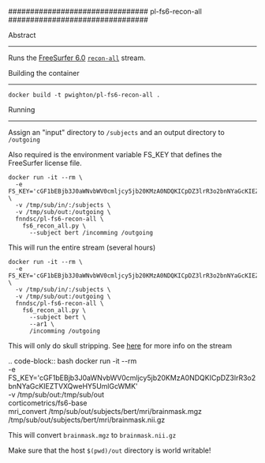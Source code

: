 ################################
pl-fs6-recon-all
################################


Abstract
********

Runs the [FreeSurfer 6.0](https://surfer.nmr.mgh.harvard.edu/) [`recon-all`](https://surfer.nmr.mgh.harvard.edu/fswiki/recon-all) stream.

Building the container
***
```
docker build -t pwighton/pl-fs6-recon-all .
```

Running
***

Assign an "input" directory to ``/subjects`` and an output directory to ``/outgoing``

Also required is the environment variable FS_KEY that defines the FreeSurfer license file.

```
docker run -it --rm \
  -e FS_KEY='cGF1bEBjb3J0aWNvbWV0cmljcy5jb20KMzA0NDQKICpDZ3lrR3o2bnNYaGcKIEZTVXQweHY5UmlGcWMK' \
  -v /tmp/sub/in/:/subjects \
  -v /tmp/sub/out:/outgoing \
  fnndsc/pl-fs6-recon-all \
    fs6_recon_all.py \
      --subject bert /incomming /outgoing
```

This will run the entire stream (several hours)

```
docker run -it --rm \
  -e FS_KEY='cGF1bEBjb3J0aWNvbWV0cmljcy5jb20KMzA0NDQKICpDZ3lrR3o2bnNYaGcKIEZTVXQweHY5UmlGcWMK' \
  -v /tmp/sub/in/:/subjects \
  -v /tmp/sub/out:/outgoing \
  fnndsc/pl-fs6-recon-all \
    fs6_recon_all.py \
      --subject bert \
      --ar1 \
      /incomming /outgoing
```

This will only do skull stripping.  See [here](https://surfer.nmr.mgh.harvard.edu/fswiki/ReconAllDevTable) for more info on the stream

.. code-block:: bash
docker run -it --rm \
  -e FS_KEY='cGF1bEBjb3J0aWNvbWV0cmljcy5jb20KMzA0NDQKICpDZ3lrR3o2bnNYaGcKIEZTVXQweHY5UmlGcWMK' \
  -v /tmp/sub/out:/tmp/sub/out \
  corticometrics/fs6-base \
    mri_convert /tmp/sub/out/subjects/bert/mri/brainmask.mgz \
                /tmp/sub/out/subjects/bert/mri/brainmask.nii.gz

This will convert `brainmask.mgz` to `brainmask.nii.gz`

Make sure that the host ``$(pwd)/out`` directory is world writable!







